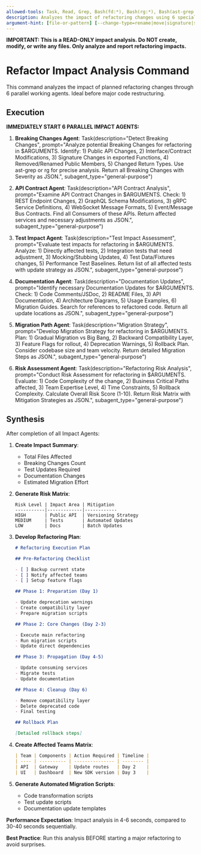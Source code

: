 ```yaml
---
allowed-tools: Task, Read, Grep, Bash(fd:*), Bash(rg:*), Bash(ast-grep:*)
description: Analyzes the impact of refactoring changes using 6 specialized agents
argument-hint: [file-or-pattern] [--change-type=rename|move|signature|structure]
---
```


**IMPORTANT: This is a READ-ONLY impact analysis. Do NOT create, modify, or write any files. Only analyze and report refactoring impacts.**

# Refactor Impact Analysis Command

This command analyzes the impact of planned refactoring changes through 6 parallel working agents. Ideal before major code restructuring.

## Execution

**IMMEDIATELY START 6 PARALLEL IMPACT AGENTS:**

1. **Breaking Changes Agent**: Task(description="Detect Breaking Changes", prompt="Analyze potential Breaking Changes for refactoring in $ARGUMENTS. Identify: 1) Public API Changes, 2) Interface/Contract Modifications, 3) Signature Changes in exported Functions, 4) Removed/Renamed Public Members, 5) Changed Return Types. Use ast-grep or rg for precise analysis. Return all Breaking Changes with Severity as JSON.", subagent_type="general-purpose")

2. **API Contract Agent**: Task(description="API Contract Analysis", prompt="Examine API Contract Changes in $ARGUMENTS. Check: 1) REST Endpoint Changes, 2) GraphQL Schema Modifications, 3) gRPC Service Definitions, 4) WebSocket Message Formats, 5) Event/Message Bus Contracts. Find all Consumers of these APIs. Return affected services and necessary adjustments as JSON.", subagent_type="general-purpose")

3. **Test Impact Agent**: Task(description="Test Impact Assessment", prompt="Evaluate test impacts for refactoring in $ARGUMENTS. Analyze: 1) Directly affected tests, 2) Integration tests that need adjustment, 3) Mocking/Stubbing Updates, 4) Test Data/Fixtures changes, 5) Performance Test Baselines. Return list of all affected tests with update strategy as JSON.", subagent_type="general-purpose")

4. **Documentation Agent**: Task(description="Documentation Updates", prompt="Identify necessary Documentation Updates for $ARGUMENTS. Check: 1) Code Comments/JSDoc, 2) README Files, 3) API Documentation, 4) Architecture Diagrams, 5) Usage Examples, 6) Migration Guides. Search for references to refactored code. Return all update locations as JSON.", subagent_type="general-purpose")

5. **Migration Path Agent**: Task(description="Migration Strategy", prompt="Develop Migration Strategy for refactoring in $ARGUMENTS. Plan: 1) Gradual Migration vs Big Bang, 2) Backward Compatibility Layer, 3) Feature Flags for rollout, 4) Deprecation Warnings, 5) Rollback Plan. Consider codebase size and team velocity. Return detailed Migration Steps as JSON.", subagent_type="general-purpose")

6. **Risk Assessment Agent**: Task(description="Refactoring Risk Analysis", prompt="Conduct Risk Assessment for refactoring in $ARGUMENTS. Evaluate: 1) Code Complexity of the change, 2) Business Critical Paths affected, 3) Team Expertise Level, 4) Time Constraints, 5) Rollback Complexity. Calculate Overall Risk Score (1-10). Return Risk Matrix with Mitigation Strategies as JSON.", subagent_type="general-purpose")

## Synthesis

After completion of all Impact Agents:

1. **Create Impact Summary**:

   - Total Files Affected
   - Breaking Changes Count
   - Test Updates Required
   - Documentation Changes
   - Estimated Migration Effort

2. **Generate Risk Matrix**:

   ```
   Risk Level | Impact Area | Mitigation
   -----------|-------------|------------
   HIGH       | Public API  | Versioning Strategy
   MEDIUM     | Tests       | Automated Updates
   LOW        | Docs        | Batch Updates
   ```

3. **Develop Refactoring Plan**:

   ```markdown
   # Refactoring Execution Plan

   ## Pre-Refactoring Checklist

   - [ ] Backup current state
   - [ ] Notify affected teams
   - [ ] Setup feature flags

   ## Phase 1: Preparation (Day 1)

   - Update deprecation warnings
   - Create compatibility layer
   - Prepare migration scripts

   ## Phase 2: Core Changes (Day 2-3)

   - Execute main refactoring
   - Run migration scripts
   - Update direct dependencies

   ## Phase 3: Propagation (Day 4-5)

   - Update consuming services
   - Migrate tests
   - Update documentation

   ## Phase 4: Cleanup (Day 6)

   - Remove compatibility layer
   - Delete deprecated code
   - Final testing

   ## Rollback Plan

   [Detailed rollback steps]
   ```

4. **Create Affected Teams Matrix**:

   ```markdown
   | Team | Components | Action Required | Timeline |
   | ---- | ---------- | --------------- | -------- |
   | API  | Gateway    | Update routes   | Day 2    |
   | UI   | Dashboard  | New SDK version | Day 3    |
   ```

5. **Generate Automated Migration Scripts**:
   - Code transformation scripts
   - Test update scripts
   - Documentation update templates

**Performance Expectation**: Impact analysis in 4-6 seconds, compared to 30-40 seconds sequentially.

**Best Practice**: Run this analysis BEFORE starting a major refactoring to avoid surprises.
